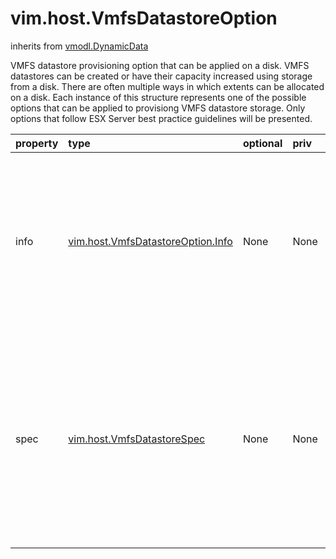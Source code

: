 vim.host.VmfsDatastoreOption
============================
inherits from [vmodl.DynamicData](docs/vmodl.DynamicData.md)


VMFS datastore provisioning option that can be applied on a disk.  VMFS   datastores can be created or have their capacity increased using storage   from a disk.   There are often multiple ways in which extents can be allocated on a disk.   Each instance of this structure represents one of the possible options   that can be applied to provisiong VMFS datastore storage.  Only options   that follow ESX Server best practice guidelines will be presented.

| property | type | optional | priv | desc |
|:---------|:-----|:---------|:-----|:-----|
| info | [vim.host.VmfsDatastoreOption.Info](vim.host.VmfsDatastoreOption.Info.md "vim.host.VmfsDatastoreOption.Info") | None | None | Information about this VMFS datastore provisioniing option.  This   structure describes the extent allocation policy represented by   this option. |
| spec | [vim.host.VmfsDatastoreSpec](vim.host.VmfsDatastoreSpec.md "vim.host.VmfsDatastoreSpec") | None | None | Specification to create or increase the capacity of a VMFS datastore.   This property contains a configuration specification that can be   applied to effect the creation or capacity increase. |



